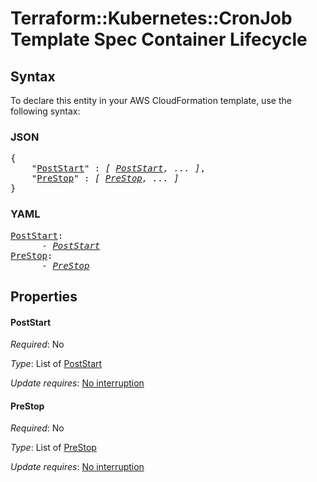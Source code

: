 # Terraform::Kubernetes::CronJob Template Spec Container Lifecycle

## Syntax

To declare this entity in your AWS CloudFormation template, use the following syntax:

### JSON

<pre>
{
    "<a href="#poststart" title="PostStart">PostStart</a>" : <i>[ <a href="template-spec-container-lifecycle-poststart.md">PostStart</a>, ... ]</i>,
    "<a href="#prestop" title="PreStop">PreStop</a>" : <i>[ <a href="template-spec-container-lifecycle-prestop.md">PreStop</a>, ... ]</i>
}
</pre>

### YAML

<pre>
<a href="#poststart" title="PostStart">PostStart</a>: <i>
      - <a href="template-spec-container-lifecycle-poststart.md">PostStart</a></i>
<a href="#prestop" title="PreStop">PreStop</a>: <i>
      - <a href="template-spec-container-lifecycle-prestop.md">PreStop</a></i>
</pre>

## Properties

#### PostStart

_Required_: No

_Type_: List of <a href="template-spec-container-lifecycle-poststart.md">PostStart</a>

_Update requires_: [No interruption](https://docs.aws.amazon.com/AWSCloudFormation/latest/UserGuide/using-cfn-updating-stacks-update-behaviors.html#update-no-interrupt)

#### PreStop

_Required_: No

_Type_: List of <a href="template-spec-container-lifecycle-prestop.md">PreStop</a>

_Update requires_: [No interruption](https://docs.aws.amazon.com/AWSCloudFormation/latest/UserGuide/using-cfn-updating-stacks-update-behaviors.html#update-no-interrupt)

